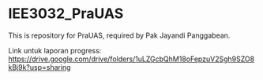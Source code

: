 # IEE3032_PraUAS
 This is repository for PraUAS, required by Pak Jayandi Panggabean.

Link untuk laporan progress: https://drive.google.com/drive/folders/1uLZGcbQhM18oFepzuV2Sgh9SZO8kBj9k?usp=sharing